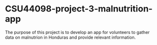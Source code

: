 # CSU44098-project-3-malnutrition-app

The purpose of this project is to develop an app for volunteers to gather data on malnutrion in Honduras and provide relevant information.
